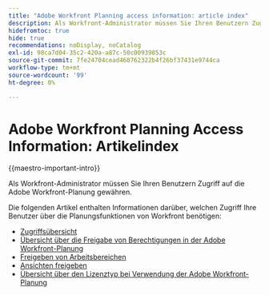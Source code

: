 ```yaml
---
title: "Adobe Workfront Planning access information: article index"
description: Als Workfront-Administrator müssen Sie Ihren Benutzern Zugriff auf die Adobe Workfront-Planung gewähren. Die folgenden Artikel enthalten Informationen darüber, welchen Zugriff Ihre Benutzer für die Verwendung der Workfront-Planung benötigen.
hidefromtoc: true
hide: true
recommendations: noDisplay, noCatalog
exl-id: 98ca7d04-35c2-420a-a87c-50c00939853c
source-git-commit: 7fe24704cead460762322b4f26bf37431e9744ca
workflow-type: tm+mt
source-wordcount: '99'
ht-degree: 0%

---
```


# Adobe Workfront Planning Access Information: Artikelindex

{{maestro-important-intro}}

Als Workfront-Administrator müssen Sie Ihren Benutzern Zugriff auf die Adobe Workfront-Planung gewähren.

Die folgenden Artikel enthalten Informationen darüber, welchen Zugriff Ihre Benutzer über die Planungsfunktionen von Workfront benötigen:

* [Zugriffsübersicht](../access/access-overview.md)
* [Übersicht über die Freigabe von Berechtigungen in der Adobe Workfront-Planung](/help/quicksilver/maestro/access/sharing-permissions-overview.md)
* [Freigeben von Arbeitsbereichen](/help/quicksilver/maestro/access/share-workspaces.md)
* [Ansichten freigeben](/help/quicksilver/maestro/access/share-views.md)
* [Übersicht über den Lizenztyp bei Verwendung der Adobe Workfront-Planung](/help/quicksilver/maestro/access/license-type-overview.md)


